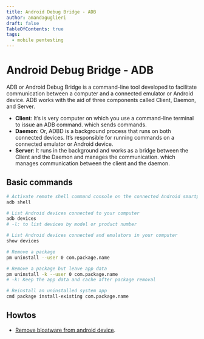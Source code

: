 ```yaml
---
title: Android Debug Bridge - ADB 
author: amandaguglieri
draft: false
TableOfContents: true
tags:
  - mobile pentesting 
---
```


# Android Debug Bridge - ADB

ADB or Android Debug Bridge is a command-line tool developed to facilitate communication between a computer and a connected emulator or Android device. ADB works with the aid of three components called Client, Daemon, and Server.

- **Client**: It’s is very computer on which you use a command-line terminal to issue an ADB command. which sends commands.
- **Daemon**: Or, ADBD is a background process that runs on both connected devices. It’s responsible for running commands on a connected emulator or Android device.
- **Server**: It runs in the background and works as a bridge between the Client and the Daemon and manages the communication. which manages communication between the client and the daemon.


## Basic commands


```bash
# Activate remote shell command console on the connected Android smartphone or tablet.
adb shell

# List Android devices connected to your computer
adb devices
# -l: to list devices by model or product number

# List Android devices connected and emulators in your computer
show devices

# Remove a package
pm uninstall --user 0 com.package.name

# Remove a package but leave app data 
pm uninstall -k --user 0 com.package.name
# -k: Keep the app data and cache after package removal

# Reinstall an uninstalled system app
cmd package install-existing com.package.name
```

## Howtos

- [Remove bloatware from android device](remove-bloatware.md).
